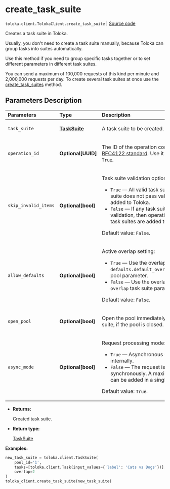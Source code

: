 # create_task_suite
`toloka.client.TolokaClient.create_task_suite` | [Source code](https://github.com/Toloka/toloka-kit/blob/v1.1.4/src/client/__init__.py#L2472)

Creates a task suite in Toloka.


Usually, you don't need to create a task suite manually, because Toloka can group tasks into suites automatically.

Use this method if you need to group specific tasks together or to set different parameters in different task suites.

You can send a maximum of 100,000 requests of this kind per minute and 2,000,000 requests per day.
To create several task suites at once use the [create_task_suites](toloka.client.TolokaClient.create_task_suites.md) method.

## Parameters Description

| Parameters | Type | Description |
| :----------| :----| :-----------|
`task_suite`|**[TaskSuite](toloka.client.task_suite.TaskSuite.md)**|<p>A task suite to be created.</p>
`operation_id`|**Optional\[UUID\]**|<p>The ID of the operation conforming to the [RFC4122 standard](https://tools.ietf.org/html/rfc4122). Use it if the `async_mode` is set to `True`.</p>
`skip_invalid_items`|**Optional\[bool\]**|<p>Task suite validation option:</p> <ul> <li>`True` — All valid task suites are added. If a task suite does not pass validation, then it is not added to Toloka.</li> <li>`False` — If any task suite does not pass validation, then operation is cancelled and no task suites are added to Toloka.</li> </ul> <p></p><p>Default value: `False`.</p>
`allow_defaults`|**Optional\[bool\]**|<p>Active overlap setting:</p> <ul> <li>`True` — Use the overlap that is set in the `defaults.default_overlap_for_new_task_suites` pool parameter.</li> <li>`False` — Use the overlap that is set in the `overlap` task suite parameter.</li> </ul> <p></p><p>Default value: `False`.</p>
`open_pool`|**Optional\[bool\]**|<p>Open the pool immediately after creating a task suite, if the pool is closed.</p>
`async_mode`|**Optional\[bool\]**|<p>Request processing mode:</p> <ul> <li>`True` — Asynchronous operation is started internally.</li> <li>`False` — The request is processed synchronously. A maximum of 5000 task suites can be added in a single request in this mode.</li> </ul> <p></p><p>Default value: `True`.</p>

* **Returns:**

  Created task suite.

* **Return type:**

  [TaskSuite](toloka.client.task_suite.TaskSuite.md)

**Examples:**


```python
new_task_suite = toloka.client.TaskSuite(
    pool_id='1',
    tasks=[toloka.client.Task(input_values={'label': 'Cats vs Dogs'})],
    overlap=2
)
toloka_client.create_task_suite(new_task_suite)
```
